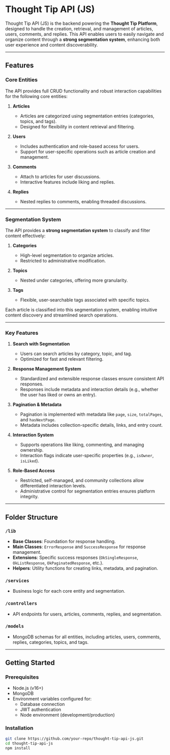 # Thought Tip API (JS)

Thought Tip API (JS) is the backend powering the **Thought Tip Platform**, designed to handle the creation, retrieval, and management of articles, users, comments, and replies. This API enables users to easily navigate and organize content through a **strong segmentation system**, enhancing both user experience and content discoverability.

---

## Features

### Core Entities

The API provides full CRUD functionality and robust interaction capabilities for the following core entities:

1. **Articles**

   - Articles are categorized using segmentation entries (categories, topics, and tags).
   - Designed for flexibility in content retrieval and filtering.

2. **Users**

   - Includes authentication and role-based access for users.
   - Support for user-specific operations such as article creation and management.

3. **Comments**

   - Attach to articles for user discussions.
   - Interactive features include liking and replies.

4. **Replies**
   - Nested replies to comments, enabling threaded discussions.

---

### Segmentation System

The API provides a **strong segmentation system** to classify and filter content effectively:

1. **Categories**

   - High-level segmentation to organize articles.
   - Restricted to administrative modification.

2. **Topics**

   - Nested under categories, offering more granularity.

3. **Tags**
   - Flexible, user-searchable tags associated with specific topics.

Each article is classified into this segmentation system, enabling intuitive content discovery and streamlined search operations.

---

### Key Features

1. **Search with Segmentation**

   - Users can search articles by category, topic, and tag.
   - Optimized for fast and relevant filtering.

2. **Response Management System**

   - Standardized and extensible response classes ensure consistent API responses.
   - Responses include metadata and interaction details (e.g., whether the user has liked or owns an entry).

3. **Pagination & Metadata**

   - Pagination is implemented with metadata like `page`, `size`, `totalPages`, and `hasNextPage`.
   - Metadata includes collection-specific details, links, and entry count.

4. **Interaction System**

   - Supports operations like liking, commenting, and managing ownership.
   - Interaction flags indicate user-specific properties (e.g., `isOwner`, `isLiked`).

5. **Role-Based Access**
   - Restricted, self-managed, and community collections allow differentiated interaction levels.
   - Administrative control for segmentation entries ensures platform integrity.

---

## Folder Structure

### `/lib`

- **Base Classes**: Foundation for response handling.
- **Main Classes**: `ErrorResponse` and `SuccessResponse` for response management.
- **Extensions**: Specific success responses (`OkSingleResponse`, `OkListResponse`, `OkPaginatedResponse`, etc.).
- **Helpers**: Utility functions for creating links, metadata, and pagination.

### `/services`

- Business logic for each core entity and segmentation.

### `/controllers`

- API endpoints for users, articles, comments, replies, and segmentation.

### `/models`

- MongoDB schemas for all entities, including articles, users, comments, replies, categories, topics, and tags.

---

## Getting Started

### Prerequisites

- Node.js (v16+)
- MongoDB
- Environment variables configured for:
  - Database connection
  - JWT authentication
  - Node environment (development/production)

### Installation

```bash
git clone https://github.com/your-repo/thought-tip-api-js.git
cd thought-tip-api-js
npm install
```
